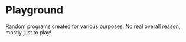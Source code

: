 # Playground
Random programs created for various purposes. No real overall reason, mostly just to play!
